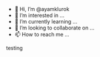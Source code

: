 - 👋 Hi, I’m @ayamklurok
- 👀 I’m interested in ...
- 🌱 I’m currently learning ...
- 💞️ I’m looking to collaborate on ...
- 📫 How to reach me ...

<!---
ayamklurok/ayamklurok is a ✨ special ✨ repository because its `README.md` (this file) appears on your GitHub profile.
You can click the Preview link to take a look at your changes.
--->
testing

